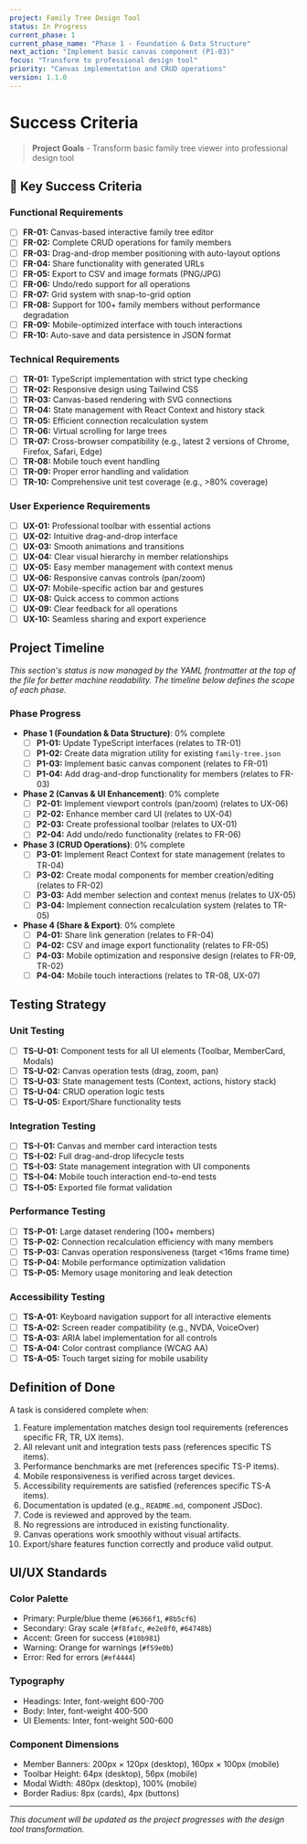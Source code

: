 ```yaml
---
project: Family Tree Design Tool
status: In Progress
current_phase: 1
current_phase_name: "Phase 1 - Foundation & Data Structure"
next_action: "Implement basic canvas component (P1-03)"
focus: "Transform to professional design tool"
priority: "Canvas implementation and CRUD operations"
version: 1.1.0
---
```

# Success Criteria

> **Project Goals** - Transform basic family tree viewer into professional design tool

## 🎯 Key Success Criteria

### Functional Requirements

- [ ] **FR-01:** Canvas-based interactive family tree editor
- [ ] **FR-02:** Complete CRUD operations for family members
- [ ] **FR-03:** Drag-and-drop member positioning with auto-layout options
- [ ] **FR-04:** Share functionality with generated URLs
- [ ] **FR-05:** Export to CSV and image formats (PNG/JPG)
- [ ] **FR-06:** Undo/redo support for all operations
- [ ] **FR-07:** Grid system with snap-to-grid option
- [ ] **FR-08:** Support for 100+ family members without performance degradation
- [ ] **FR-09:** Mobile-optimized interface with touch interactions
- [ ] **FR-10:** Auto-save and data persistence in JSON format

### Technical Requirements

- [ ] **TR-01:** TypeScript implementation with strict type checking
- [ ] **TR-02:** Responsive design using Tailwind CSS
- [ ] **TR-03:** Canvas-based rendering with SVG connections
- [ ] **TR-04:** State management with React Context and history stack
- [ ] **TR-05:** Efficient connection recalculation system
- [ ] **TR-06:** Virtual scrolling for large trees
- [ ] **TR-07:** Cross-browser compatibility (e.g., latest 2 versions of Chrome, Firefox, Safari, Edge)
- [ ] **TR-08:** Mobile touch event handling
- [ ] **TR-09:** Proper error handling and validation
- [ ] **TR-10:** Comprehensive unit test coverage (e.g., >80% coverage)

### User Experience Requirements

- [ ] **UX-01:** Professional toolbar with essential actions
- [ ] **UX-02:** Intuitive drag-and-drop interface
- [ ] **UX-03:** Smooth animations and transitions
- [ ] **UX-04:** Clear visual hierarchy in member relationships
- [ ] **UX-05:** Easy member management with context menus
- [ ] **UX-06:** Responsive canvas controls (pan/zoom)
- [ ] **UX-07:** Mobile-specific action bar and gestures
- [ ] **UX-08:** Quick access to common actions
- [ ] **UX-09:** Clear feedback for all operations
- [ ] **UX-10:** Seamless sharing and export experience

## Project Timeline

_This section's status is now managed by the YAML frontmatter at the top of the file for better machine readability. The timeline below defines the scope of each phase._

### Phase Progress

- **Phase 1 (Foundation & Data Structure)**: 0% complete
  - [ ] **P1-01:** Update TypeScript interfaces (relates to TR-01)
  - [ ] **P1-02:** Create data migration utility for existing `family-tree.json`
  - [ ] **P1-03:** Implement basic canvas component (relates to FR-01)
  - [ ] **P1-04:** Add drag-and-drop functionality for members (relates to FR-03)

- **Phase 2 (Canvas & UI Enhancement)**: 0% complete
  - [ ] **P2-01:** Implement viewport controls (pan/zoom) (relates to UX-06)
  - [ ] **P2-02:** Enhance member card UI (relates to UX-04)
  - [ ] **P2-03:** Create professional toolbar (relates to UX-01)
  - [ ] **P2-04:** Add undo/redo functionality (relates to FR-06)

- **Phase 3 (CRUD Operations)**: 0% complete
  - [ ] **P3-01:** Implement React Context for state management (relates to TR-04)
  - [ ] **P3-02:** Create modal components for member creation/editing (relates to FR-02)
  - [ ] **P3-03:** Add member selection and context menus (relates to UX-05)
  - [ ] **P3-04:** Implement connection recalculation system (relates to TR-05)

- **Phase 4 (Share & Export)**: 0% complete
  - [ ] **P4-01:** Share link generation (relates to FR-04)
  - [ ] **P4-02:** CSV and image export functionality (relates to FR-05)
  - [ ] **P4-03:** Mobile optimization and responsive design (relates to FR-09, TR-02)
  - [ ] **P4-04:** Mobile touch interactions (relates to TR-08, UX-07)

## Testing Strategy

### Unit Testing

- [ ] **TS-U-01:** Component tests for all UI elements (Toolbar, MemberCard, Modals)
- [ ] **TS-U-02:** Canvas operation tests (drag, zoom, pan)
- [ ] **TS-U-03:** State management tests (Context, actions, history stack)
- [ ] **TS-U-04:** CRUD operation logic tests
- [ ] **TS-U-05:** Export/Share functionality tests

### Integration Testing

- [ ] **TS-I-01:** Canvas and member card interaction tests
- [ ] **TS-I-02:** Full drag-and-drop lifecycle tests
- [ ] **TS-I-03:** State management integration with UI components
- [ ] **TS-I-04:** Mobile touch interaction end-to-end tests
- [ ] **TS-I-05:** Exported file format validation

### Performance Testing

- [ ] **TS-P-01:** Large dataset rendering (100+ members)
- [ ] **TS-P-02:** Connection recalculation efficiency with many members
- [ ] **TS-P-03:** Canvas operation responsiveness (target <16ms frame time)
- [ ] **TS-P-04:** Mobile performance optimization validation
- [ ] **TS-P-05:** Memory usage monitoring and leak detection

### Accessibility Testing

- [ ] **TS-A-01:** Keyboard navigation support for all interactive elements
- [ ] **TS-A-02:** Screen reader compatibility (e.g., NVDA, VoiceOver)
- [ ] **TS-A-03:** ARIA label implementation for all controls
- [ ] **TS-A-04:** Color contrast compliance (WCAG AA)
- [ ] **TS-A-05:** Touch target sizing for mobile usability

## Definition of Done

A task is considered complete when:

1. Feature implementation matches design tool requirements (references specific FR, TR, UX items).
2. All relevant unit and integration tests pass (references specific TS items).
3. Performance benchmarks are met (references specific TS-P items).
4. Mobile responsiveness is verified across target devices.
5. Accessibility requirements are satisfied (references specific TS-A items).
6. Documentation is updated (e.g., `README.md`, component JSDoc).
7. Code is reviewed and approved by the team.
8. No regressions are introduced in existing functionality.
9. Canvas operations work smoothly without visual artifacts.
10. Export/share features function correctly and produce valid output.

## UI/UX Standards

### Color Palette
- Primary: Purple/blue theme (`#6366f1`, `#8b5cf6`)
- Secondary: Gray scale (`#f8fafc`, `#e2e8f0`, `#64748b`)
- Accent: Green for success (`#10b981`)
- Warning: Orange for warnings (`#f59e0b`)
- Error: Red for errors (`#ef4444`)

### Typography
- Headings: Inter, font-weight 600-700
- Body: Inter, font-weight 400-500
- UI Elements: Inter, font-weight 500-600

### Component Dimensions
- Member Banners: 200px × 120px (desktop), 160px × 100px (mobile)
- Toolbar Height: 64px (desktop), 56px (mobile)
- Modal Width: 480px (desktop), 100% (mobile)
- Border Radius: 8px (cards), 4px (buttons)

---

*This document will be updated as the project progresses with the design tool transformation.*
